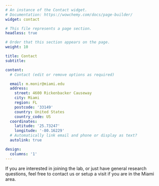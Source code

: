 ```yaml
---
# An instance of the Contact widget.
# Documentation: https://wowchemy.com/docs/page-builder/
widget: contact

# This file represents a page section.
headless: true

# Order that this section appears on the page.
weight: 10

title: Contact
subtitle:

content:
  # Contact (edit or remove options as required)

  email: m.monir@miami.edu
  address:
    street: 4600 Rickenbacker Causeway
    city: Miami
    region: FL
    postcode: '33149'
    country: United States
    country_code: US
  coordinates:
    latitude: '25.73247'
    longitude: '-80.16229' 
  # Automatically link email and phone or display as text?
  autolink: true

design:
  columns: '1'
---
```


If you are interested in joining the lab, or just have general research questions, feel free to contact us or setup a visit if you are in the Miami area.
